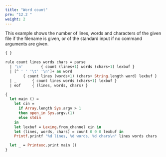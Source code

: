```yaml
---
title: "Word count"
pre: "12.2 "
weight: 2
---
```


This example shows the number of lines, words and characters of the given file if the filename is given, or of the standard input if no command arguments are given.

``` ocaml
{ }

rule count lines words chars = parse
  | '\n'		{ count (lines+1) words (chars+1) lexbuf }
  | [^ ' ' '\t' '\n']+ as word
  		{ count lines (words+1) (chars+ String.length word) lexbuf }
  | _		{ count lines words (chars+1) lexbuf }
  | eof		{ (lines, words, chars) }

{
  let main () =
    let cin =
      if Array.length Sys.argv > 1
      then open_in Sys.argv.(1)
      else stdin
    in
    let lexbuf = Lexing.from_channel cin in
    let (lines, words, chars) = count 0 0 0 lexbuf in
    Printf.printf "%d lines, %d words, %d chars\n" lines words chars

  let _ = Printexc.print main ()
}
```
